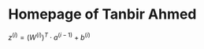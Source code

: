 # Homepage of Tanbir Ahmed 

<script id="MathJax-script" async
  src="https://cdn.jsdelivr.net/npm/mathjax@3/es5/tex-mml-chtml.js">
</script>
$z^{(i)} = \left(W^{(i)}\right)^T\cdot a^{(i-1)} + b^{(i)}$
